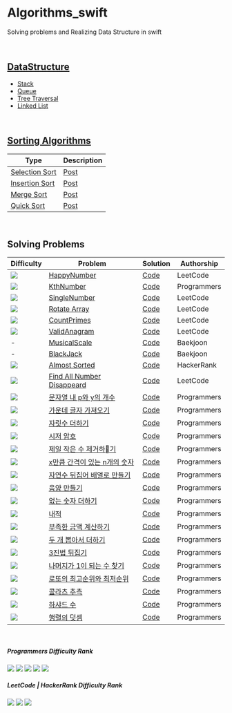 

# Algorithms_swift

Solving problems and Realizing Data Structure in swift


<br>

## [DataStructure](https://github.com/delmaSong/Algorithms_swift/tree/master/DataStructure)

- [Stack](https://github.com/delmaSong/Algorithms_swift/blob/master/DataStructure/Stack/Stack/main.swift)
- [Queue](https://github.com/delmaSong/Algorithms_swift/blob/master/DataStructure/Queue/Queue/main.swift)
- [Tree Traversal](https://github.com/delmaSong/Algorithms_swift/tree/master/DataStructure/TreeTraversal/TreeTraversal)
- [Linked List](https://github.com/delmaSong/Algorithms_swift/blob/master/DataStructure/LinkedList/LinkedList/main.swift)

<br>

## [Sorting Algorithms](https://github.com/delmaSong/Algorithms_swift/tree/master/SortingAlgorithms)



| Type | Description |
| -------- | -------- |
| [Selection Sort](https://github.com/delmaSong/Algorithms_swift/tree/master/SortingAlgorithms/SelectionSort/SelectionSort/main.swift)     | [Post](https://prod.velog.io/@delmasong/Algorithm-Selection-Sort-선택-정렬)     |
|[Insertion Sort](https://github.com/delmaSong/Algorithms_swift/blob/master/SortingAlgorithms/InsertionSort/InsertionSort/main.swift)|[Post](https://prod.velog.io/@delmasong/AlgorithmInsertion-Sort-삽입-정렬)|
|[Merge Sort](https://github.com/delmaSong/Algorithms_swift/blob/master/SortingAlgorithms/MergeSort/MergeSort/main.swift)|[Post](https://prod.velog.io/@delmasong/Algorithm-Merge-Sort-병합-정렬)|
|[Quick Sort](https://github.com/delmaSong/Algorithms_swift/blob/master/SortingAlgorithms/QuickSort/QuickSort/main.swift)|[Post](https://prod.velog.io/@delmasong/Algorithm-Quick-Sort-퀵-정렬)|  


<br>

## Solving Problems


| Difficulty | Problem | Solution |Authorship|
| -------- | -------- | -------- | ------ |
 |<img src="https://img.shields.io/badge/-easy-blue"/>| [HappyNumber](https://leetcode.com/problems/happy-number/) | [Code](https://github.com/delmaSong/Algorithms_swift/blob/master/LeetCode/HappyNumber/HappyNumber/main.swift) |LeetCode|
 |<img src="https://img.shields.io/badge/-step1-blue"/>|[KthNumber](https://programmers.co.kr/learn/courses/30/lessons/42748) | [Code](https://github.com/delmaSong/Algorithms_swift/blob/master/Programmers/KthNumber/KthNumber/main.swift) |Programmers|
 |<img src="https://img.shields.io/badge/-easy-blue"/>|[SingleNumber](https://leetcode.com/problems/single-number/)|[Code](https://github.com/delmaSong/Algorithms_swift/blob/master/LeetCode/SingleNumber/SingleNumber/main.swift)|LeetCode|
|<img src="https://img.shields.io/badge/-medium-yellow"/>|[Rotate Array](https://leetcode.com/problems/rotate-array/) | [Code](https://github.com/delmaSong/Algorithms_swift/blob/master/LeetCode/RotateArray/RotateArray/main.swift)|LeetCode|
|<img src="https://img.shields.io/badge/-medium-yellow"/>|[CountPrimes](https://leetcode.com/problems/count-primes/) | [Code](https://github.com/delmaSong/Algorithms_swift/blob/master/LeetCode/CountPrimes/CountPrimes/main.swift)|LeetCode|
|<img src="https://img.shields.io/badge/-step1-blue"/>|[ValidAnagram](https://leetcode.com/problems/valid-anagram/) | [Code](https://github.com/delmaSong/Algorithms_swift/blob/master/LeetCode/ValidAnagram/ValidAnagram/main.swift)|LeetCode|
|-|[MusicalScale](https://www.acmicpc.net/problem/2920) | [Code](https://github.com/delmaSong/Algorithms_swift/blob/master/Baekjoon/MusicalScale/MusicalScale/main.swift)|Baekjoon|
|-|[BlackJack](https://www.acmicpc.net/problem/2798) | [Code](https://github.com/delmaSong/Algorithms_swift/blob/master/Baekjoon/BlackJack/BlackJack/main.swift)| Baekjoon |
|<img src="https://img.shields.io/badge/-medium-yellow"/>|[Almost Sorted](https://www.hackerrank.com/challenges/almost-sorted/problem)|[Code](https://github.com/delmaSong/Algorithms_swift/blob/master/HackerRank/AlmostSorted/AlmostSorted/main.swift)|HackerRank|
|<img src="https://img.shields.io/badge/-easy-blue"/>|[Find All Number Disappeard](https://leetcode.com/problems/find-all-numbers-disappeared-in-an-array/)|[Code](https://github.com/delmaSong/Algorithms_swift/blob/master/LeetCode/FindAllNumbersDisappeared/FindAllNumbersDisappeared/main.swift)|LeetCode|
|<img src="https://img.shields.io/badge/-step1-blue"/>|[문자열 내 p와 y의 개수](https://programmers.co.kr/learn/courses/30/lessons/12916)|[Code](https://github.com/delmaSong/Algorithms_swift/blob/master/Programmers/CountsOfPY/CountsOfPY/main.swift)|Programmers|
|<img src="https://img.shields.io/badge/-step1-blue"/>|[가운데 글자 가져오기](https://programmers.co.kr/learn/courses/30/lessons/12903)|[Code](https://github.com/delmaSong/Algorithms_swift/blob/master/Programmers/ReturnCenterCharacter/ReturnCenterCharacter/main.swift)|Programmers|
|<img src="https://img.shields.io/badge/-step1-blue"/>|[자릿수 더하기](https://programmers.co.kr/learn/courses/30/lessons/12931)|[Code](https://github.com/delmaSong/Algorithms_swift/blob/master/Programmers/SumPlaceValue/SumPlaceValue/main.swift)|Programmers|
|<img src="https://img.shields.io/badge/-step1-blue"/>|[시저 암호](https://programmers.co.kr/learn/courses/30/lessons/12926)|[Code](https://github.com/delmaSong/Algorithms_swift/blob/master/Programmers/CaesarCipher/CaesarCipher.swift)|Programmers|
|<img src="https://img.shields.io/badge/-step1-blue"/>|[제일 작은 수 제거하기](https://programmers.co.kr/learn/courses/30/lessons/12935)|[Code](https://github.com/delmaSong/Algorithms_swift/blob/master/Programmers/RemoveMinimum.playground/Contents.swift)|Programmers|
|<img src="https://img.shields.io/badge/-step1-blue"/>|[x만큼 간격이 있는 n개의 숫자](https://programmers.co.kr/learn/courses/30/lessons/12954)|[Code](https://github.com/delmaSong/Algorithms_swift/blob/master/Programmers/x만큼%20간격이%20있는%20n개의%20숫자.swift)|Programmers|
|<img src="https://img.shields.io/badge/-step1-blue"/>|[자연수 뒤집어 배열로 만들기](https://programmers.co.kr/learn/courses/30/lessons/12932)|[Code](https://github.com/delmaSong/Algorithms_swift/blob/master/Programmers/자연수%20뒤집어%20배열로%20만들기.swift)|Programmers|
|<img src="https://img.shields.io/badge/-step1-blue"/>|[음양 만들기](https://programmers.co.kr/learn/courses/30/lessons/76501)|[Code](https://github.com/delmaSong/Algorithms_swift/blob/master/Programmers/음양%20더하기.swift)|Programmers|
|<img src="https://img.shields.io/badge/-step1-blue"/>|[없는 숫자 더하기](https://programmers.co.kr/learn/courses/30/lessons/86051)|[Code](https://github.com/delmaSong/Algorithms_swift/blob/master/Programmers/없는%20숫자%20더하기.swift)|Programmers|
|<img src="https://img.shields.io/badge/-step1-blue"/>|[내적](https://programmers.co.kr/learn/courses/30/lessons/70128)|[Code](https://github.com/delmaSong/Algorithms_swift/blob/master/Programmers/내적.swift)|Programmers|
|<img src="https://img.shields.io/badge/-step1-blue"/>|[부족한 금액 계산하기](https://programmers.co.kr/learn/courses/30/lessons/82612)|[Code](https://github.com/delmaSong/Algorithms_swift/blob/master/Programmers/부족한%20금액%20계산하기.swift)|Programmers|
|<img src="https://img.shields.io/badge/-step1-blue"/>|[두 개 뽑아서 더하기](https://programmers.co.kr/learn/courses/30/lessons/68644)|[Code](https://github.com/delmaSong/Algorithms_swift/blob/master/Programmers/두%20개%20뽑아서%20더하기.swift)|Programmers|
|<img src="https://img.shields.io/badge/-step1-blue"/>|[3진법 뒤집기](https://programmers.co.kr/learn/courses/30/lessons/68935)|[Code](https://github.com/delmaSong/Algorithms_swift/blob/master/Programmers/3진법%20뒤집기.swift)|Programmers|
|<img src="https://img.shields.io/badge/-step1-blue"/>|[나머지가 1이 되는 수 찾기](https://programmers.co.kr/learn/courses/30/lessons/87389)|[Code](https://github.com/delmaSong/Algorithms_swift/blob/master/Programmers/나머지가%201이%20되는%20수%20찾기.swift)|Programmers|
|<img src="https://img.shields.io/badge/-step1-blue"/>|[로또의 최고순위와 최저순위](https://programmers.co.kr/learn/courses/30/lessons/77484)|[Code](https://github.com/delmaSong/Algorithms_swift/blob/master/Programmers/로또의%20최고순위와%20최저순위.swift)|Programmers|
|<img src="https://img.shields.io/badge/-step1-blue"/>|[콜라츠 추측](https://programmers.co.kr/learn/courses/30/lessons/12943)|[Code](https://github.com/delmaSong/Algorithms_swift/blob/master/Programmers/콜라츠%20추측.swift)|Programmers|
|<img src="https://img.shields.io/badge/-step1-blue"/>|[하샤드 수](https://programmers.co.kr/learn/courses/30/lessons/12947)|[Code](https://github.com/delmaSong/Algorithms_swift/blob/master/Programmers/하샤드%20수.swift)|Programmers|
|<img src="https://img.shields.io/badge/-step1-blue"/>|[행렬의 덧셈](https://programmers.co.kr/learn/courses/30/lessons/12950)|[Code](https://github.com/delmaSong/Algorithms_swift/blob/master/Programmers/행렬의%20덧셈.swift)|Programmers|

<br>

##### Programmers Difficulty Rank
<img src="https://img.shields.io/badge/-step1-blue"/>
<img src="https://img.shields.io/badge/-step2-green"/>
<img src="https://img.shields.io/badge/-step3-yellow"/>
<img src="https://img.shields.io/badge/-step4-orange"/>
<img src="https://img.shields.io/badge/-step5-red"/>

##### LeetCode | HackerRank Difficulty Rank
<img src="https://img.shields.io/badge/-easy-blue"/>
<img src="https://img.shields.io/badge/-medium-yellow"/>
<img src="https://img.shields.io/badge/-hard-red"/>
